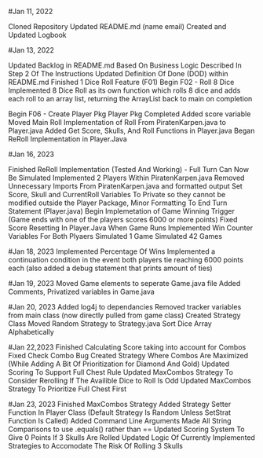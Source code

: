 #Jan 11, 2022

Cloned Repository
Updated README.md (name email)
Created and Updated Logbook

#Jan 13, 2022

Updated Backlog in README.md Based On Business Logic Described In Step 2 Of The Instructions
Updated Definition Of Done (DOD) within README.md 
Finished 1 Dice Roll Feature (F01)
Begin F02 - Roll 8 Dice
Implemented 8 Dice Roll as its own function which rolls 8 dice and adds each roll to an array list, returning the ArrayList back to main on completion

Begin F06 - Create Player Pkg
Player Pkg Completed 
Added score variable
Moved Main Roll Implementation of Roll From PiratenKarpen.java to Player.java
Added Get Score, Skulls, And Roll Functions in Player.java
Began ReRoll Implementation in Player.Java

#Jan 16, 2023

Finished ReRoll Implementation (Tested And Working) - Full Turn Can Now Be Simulated
Implemented 2 Players Within PiratenKarpen.java
Removed Unnecessary Imports From PiratenKarpen.java and formatted output
Set Score, Skull and CurrentRoll Variables To Private so they cannot be modified outside the Player Package, Minor Formatting To End Turn Statement (Player.java)
Begin Implemetation of Game Winning Trigger (Game ends with one of the players scores 6000 or more points)
Fixed Score Resetting In Player.Java When Game Runs
Implemented Win Counter Variables For Both Plyaers
Simulated 1 Game
Simulated 42 Games

#Jan 18, 2023
Implemented Percentage Of Wins
Implemented a continuation condition in the event both players tie reaching 6000 points each (also added a debug statement that prints amount of ties)

#Jan 19, 2023
Moved Game elements to seperate Game.java file
Added Comments, Privatized variables in Game.java

#Jan 20, 2023
Added log4j to dependancies
Removed tracker variables from main class (now directly pulled from game class)
Created Strategy Class
Moved Random Strategy to Strategy.java
Sort Dice Array Alphabetically

#Jan 22,2023
Finished Calculating Score taking into account for Combos
Fixed Check Combo Bug
Created Strategy Where Combos Are Maximized (While Adding A Bit Of Prioritization for Diamond And Gold)
Updated Scoring To Support Full Chest Rule
Updated MaxCombos Strategy To Consider Rerolling If The Availible Dice to Roll Is Odd
Updated MaxCombos Strategy To Prioritize Full Chest First

#Jan 23, 2023
Finished MaxCombos Strategy
Added Strategy Setter Function In Player Class (Default Strategy Is Random Unless SetStrat Function Is Called)
Added Command Line Arguments
Made All String Comparisons to use .equals() rather than ==
Updated Scoring System To Give 0 Points If 3 Skulls Are Rolled
Updated Logic Of Currently Implemented Strategies to Accomodate The Risk Of Rolling 3 Skulls